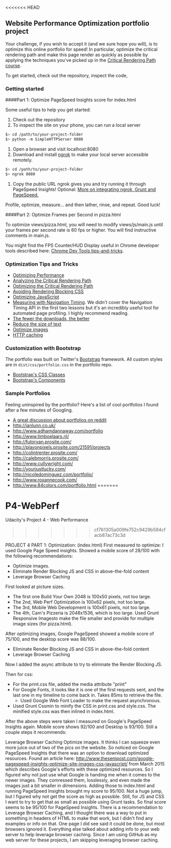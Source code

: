<<<<<<< HEAD
## Website Performance Optimization portfolio project

Your challenge, if you wish to accept it (and we sure hope you will), is to optimize this online portfolio for speed! In particular, optimize the critical rendering path and make this page render as quickly as possible by applying the techniques you've picked up in the [Critical Rendering Path course](https://www.udacity.com/course/ud884).

To get started, check out the repository, inspect the code,

### Getting started

####Part 1: Optimize PageSpeed Insights score for index.html

Some useful tips to help you get started:

1. Check out the repository
1. To inspect the site on your phone, you can run a local server

  ```bash
  $> cd /path/to/your-project-folder
  $> python -m SimpleHTTPServer 8080
  ```

1. Open a browser and visit localhost:8080
1. Download and install [ngrok](https://ngrok.com/) to make your local server accessible remotely.

  ``` bash
  $> cd /path/to/your-project-folder
  $> ngrok 8080
  ```

1. Copy the public URL ngrok gives you and try running it through PageSpeed Insights! Optional: [More on integrating ngrok, Grunt and PageSpeed.](http://www.jamescryer.com/2014/06/12/grunt-pagespeed-and-ngrok-locally-testing/)

Profile, optimize, measure... and then lather, rinse, and repeat. Good luck!

####Part 2: Optimize Frames per Second in pizza.html

To optimize views/pizza.html, you will need to modify views/js/main.js until your frames per second rate is 60 fps or higher. You will find instructive comments in main.js. 

You might find the FPS Counter/HUD Display useful in Chrome developer tools described here: [Chrome Dev Tools tips-and-tricks](https://developer.chrome.com/devtools/docs/tips-and-tricks).

### Optimization Tips and Tricks
* [Optimizing Performance](https://developers.google.com/web/fundamentals/performance/ "web performance")
* [Analyzing the Critical Rendering Path](https://developers.google.com/web/fundamentals/performance/critical-rendering-path/analyzing-crp.html "analyzing crp")
* [Optimizing the Critical Rendering Path](https://developers.google.com/web/fundamentals/performance/critical-rendering-path/optimizing-critical-rendering-path.html "optimize the crp!")
* [Avoiding Rendering Blocking CSS](https://developers.google.com/web/fundamentals/performance/critical-rendering-path/render-blocking-css.html "render blocking css")
* [Optimizing JavaScript](https://developers.google.com/web/fundamentals/performance/critical-rendering-path/adding-interactivity-with-javascript.html "javascript")
* [Measuring with Navigation Timing](https://developers.google.com/web/fundamentals/performance/critical-rendering-path/measure-crp.html "nav timing api"). We didn't cover the Navigation Timing API in the first two lessons but it's an incredibly useful tool for automated page profiling. I highly recommend reading.
* <a href="https://developers.google.com/web/fundamentals/performance/optimizing-content-efficiency/eliminate-downloads.html">The fewer the downloads, the better</a>
* <a href="https://developers.google.com/web/fundamentals/performance/optimizing-content-efficiency/optimize-encoding-and-transfer.html">Reduce the size of text</a>
* <a href="https://developers.google.com/web/fundamentals/performance/optimizing-content-efficiency/image-optimization.html">Optimize images</a>
* <a href="https://developers.google.com/web/fundamentals/performance/optimizing-content-efficiency/http-caching.html">HTTP caching</a>

### Customization with Bootstrap
The portfolio was built on Twitter's <a href="http://getbootstrap.com/">Bootstrap</a> framework. All custom styles are in `dist/css/portfolio.css` in the portfolio repo.

* <a href="http://getbootstrap.com/css/">Bootstrap's CSS Classes</a>
* <a href="http://getbootstrap.com/components/">Bootstrap's Components</a>

### Sample Portfolios

Feeling uninspired by the portfolio? Here's a list of cool portfolios I found after a few minutes of Googling.

* <a href="http://www.reddit.com/r/webdev/comments/280qkr/would_anybody_like_to_post_their_portfolio_site/">A great discussion about portfolios on reddit</a>
* <a href="http://ianlunn.co.uk/">http://ianlunn.co.uk/</a>
* <a href="http://www.adhamdannaway.com/portfolio">http://www.adhamdannaway.com/portfolio</a>
* <a href="http://www.timboelaars.nl/">http://www.timboelaars.nl/</a>
* <a href="http://futoryan.prosite.com/">http://futoryan.prosite.com/</a>
* <a href="http://playonpixels.prosite.com/21591/projects">http://playonpixels.prosite.com/21591/projects</a>
* <a href="http://colintrenter.prosite.com/">http://colintrenter.prosite.com/</a>
* <a href="http://calebmorris.prosite.com/">http://calebmorris.prosite.com/</a>
* <a href="http://www.cullywright.com/">http://www.cullywright.com/</a>
* <a href="http://yourjustlucky.com/">http://yourjustlucky.com/</a>
* <a href="http://nicoledominguez.com/portfolio/">http://nicoledominguez.com/portfolio/</a>
* <a href="http://www.roxannecook.com/">http://www.roxannecook.com/</a>
* <a href="http://www.84colors.com/portfolio.html">http://www.84colors.com/portfolio.html</a>
=======
# P4-WebPerf
Udacity's Project 4 - Web Performance
>>>>>>> cf761305a009fe752c9429b594cfacb87ac73c3d

PROJECT 4 PART 1:
Optimization: (index.html)
First measured to optimize:  I used Google Page Speed insights.  Showed a mobile score of 28/100 with the following recommendations:
  - Optimize images.
  - Eliminate Render Blocking JS and CSS in above-the-fold content
  - Leverage Browser Caching

First looked at picture sizes.
  - The first one Build Your Own 2048 is 100x50 pixels, not too large.
  - The 2nd, Web Perf Optimization is 100x62 pixels, not too large.
  - The 3rd, Mobile Web Development is 100x61 pixels, not too large.
  - The 4th, Cam's Pizzeria is 2048x1536, which is too large.  Used Grunt Responsive Imagesto make the file smaller and provide for multiple image sizes (for
    pizza.html).

After optimizing images, Google PageSpeed showed a mobile score of 75/100, and the desktop score was 88/100.
  - Eliminate Render Blocking JS and CSS in above-the-fold content
  - Leverage Browser Caching

Now I added the async attribute to try to eliminate the Render Blocking JS.

Then for css:
  - For the print.css file, added the media attribute "print"
  - For Google Fonts, it looks like it is one of the first requests sent, and the last one in my timeline to come back in.  Takes 85ms to retrieve the file.
    - Used Google Web Font Loader to make the request asynchronous.
  - Used Grunt Cssmin to minify the CSS in print.css and style.css.  The minified style.css was then inlined in index.html.

After the above steps were taken I measured on Google's PageSpeed Insights again. Mobile score shows 92/100 and Desktop is 93/100. Still a couple steps it recommends:

Leverage Browser Caching
Optimize images. It thinks I can squeeze even more juice out of two of the pics on the website.
So noticed on Google PageSpeed Insights that there was an option to download optimized resources.
Found an article here: http://www.thesempost.com/google-pagespeed-insights-optimize-site-images-css-javascript/ from March 2015 which describes Google's efforts with these optimized resources.
So I figured why not just use what Google is handing me when it comes to the newer images. They comressed them, losslessly, and even made the images just a bit smaller in dimensions. Adding those to index.html and running PageSpeed Insights brought my score to 95/100. Not a huge jump, but I figured why not get the score as high as possible. Still, for JS and CSS I want to try to get that as small as possible using Grunt tasks.
So final score seems to be 95/100 for PageSpeed Insights. There is a recommendation to Leverage Browser Caching, and I thought there was a way to put in something in headers of HTML to make that work, but I didn't find any examples or info on that. One page I did see said it could be done, but most browsers ignored it. Everything else talked about adding info to your web server to help leverage browser caching. Since I am using GitHub as my web server for these projects, I am skipping leveraging browser caching.



